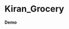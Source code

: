 # Kiran_Grocery
<a href="https://kiran-grocery.netlify.app/" target="_blank" style="text-decoration:none;"><b>Demo<b></a>
